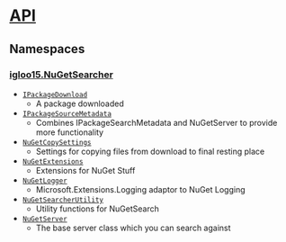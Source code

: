# [API](./README.md)

## Namespaces

### [igloo15.NuGetSearcher](./igloo15/NuGetSearcher/README.md)

- [`IPackageDownload`](./igloo15/NuGetSearcher/IPackageDownload.md)
	- A package downloaded
- [`IPackageSourceMetadata`](./igloo15/NuGetSearcher/IPackageSourceMetadata.md)
	- Combines IPackageSearchMetadata and NuGetServer to provide more functionality
- [`NuGetCopySettings`](./igloo15/NuGetSearcher/NuGetCopySettings.md)
	- Settings for copying files from download to final resting place
- [`NuGetExtensions`](./igloo15/NuGetSearcher/NuGetExtensions.md)
	- Extensions for NuGet Stuff
- [`NuGetLogger`](./igloo15/NuGetSearcher/NuGetLogger.md)
	- Microsoft.Extensions.Logging adaptor to NuGet Logging
- [`NuGetSearcherUtility`](./igloo15/NuGetSearcher/NuGetSearcherUtility.md)
	- Utility functions for NuGetSearch
- [`NuGetServer`](./igloo15/NuGetSearcher/NuGetServer.md)
	- The base server class which you can search against

